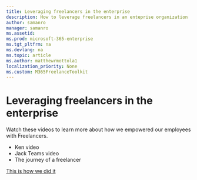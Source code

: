 ```yaml
---
title: Leveraging freelancers in the enterprise 
description: How to leverage freelancers in an enteprise organization 
author: samanro
manager: samanro
ms.assetid: 
ms.prod: microsoft-365-enterprise
ms.tgt_pltfrm: na
ms.devlang: na
ms.topic: article
ms.author: matthewrmottola1
localization_priority: None 
ms.custom: M365FreelanceToolkit
---
```

Leveraging freelancers in the enterprise
=================================

Watch these videos to learn more about how we empowered our employees with Freelancers. 

- Ken video
- Jack Teams video
- The journey of a freelancer

[This is how we did it](ourjourney.md)
